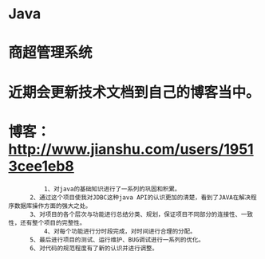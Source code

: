 # Java

# 商超管理系统
# 近期会更新技术文档到自己的博客当中。
# 博客：http://www.jianshu.com/users/19513cee1eb8
              1、对java的基础知识进行了一系列的巩固和积累。
		  2、通过这个项目使我对JDBC这种java API的认识更加的清楚，看到了JAVA在解决程序数据库操作方面的强大之处。
		  3、对项目的各个层次与功能进行总结分类、规划，保证项目不同部分的连接性、一致性，还有整个项目的完整性。		
              4、对每个功能进行分时段完成，对时间进行合理的分配。 
		  5、最后进行项目的测试、运行维护、BUG调试进行一系列的优化。
		  6、对代码的规范程度有了新的认识并进行调整。
